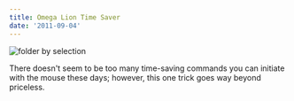 ```yaml
---
title: Omega Lion Time Saver
date: '2011-09-04'
---
```


![folder by selection](http://c522735.r35.cf2.rackcdn.com/Finder1.png)

There doesn't seem to be too many time-saving commands you can initiate with
the mouse these days; however, this one trick goes way beyond priceless.
